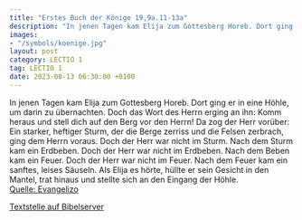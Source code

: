 ```yaml
---
title: "Erstes Buch der Könige 19,9a.11-13a"
description: "In jenen Tagen kam Elija zum Gottesberg Horeb. Dort ging er in eine Höhle, um darin zu übernachten. Doch das Wort des Herrn erging an ihn: Komm heraus und stell dich auf den Berg vor den Herrn! Da zog der Herr vorüber: Ein starker, heftiger Sturm, der die Berge zerriss und die Fe...."
images:
- "/symbols/koenige.jpg"
layout: post
category: LECTIO 1
tag: LECTIO 1
date: 2023-08-13 06:30:00 +0100
---
```

In jenen Tagen kam Elija zum Gottesberg Horeb. Dort ging er in eine Höhle, um darin zu übernachten. Doch das Wort des Herrn erging an ihn:
Komm heraus und stell dich auf den Berg vor den Herrn! Da zog der Herr vorüber: Ein starker, heftiger Sturm, der die Berge zerriss und die Felsen zerbrach, ging dem Herrn voraus.<!--more--> Doch der Herr war nicht im Sturm. Nach dem Sturm kam ein Erdbeben. Doch der Herr war nicht im Erdbeben.
Nach dem Beben kam ein Feuer. Doch der Herr war nicht im Feuer. Nach dem Feuer kam ein sanftes, leises Säuseln.
Als Elija es hörte, hüllte er sein Gesicht in den Mantel, trat hinaus und stellte sich an den Eingang der Höhle.<br>
[Quelle: Evangelizo](https://evangeliumtagfuertag.org/DE/gospel)

[Textstelle auf Bibelserver](https://www.bibleserver.com/EU/1.Könige19,9a.11-13a)
